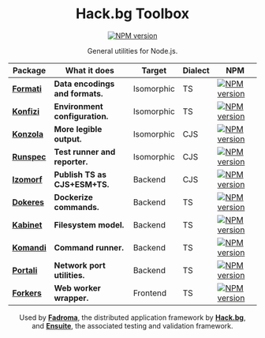 <div align="center">

# Hack.bg Toolbox

[![NPM version](https://img.shields.io/npm/v/@hackbg/toolbox?color=9013fe&label=@hackbg/toolbox&style=for-the-badge)](https://www.npmjs.com/package/@hackbg/toolbox)

General utilities for Node.js.

|Package|What it does|Target|Dialect|NPM|
|---|---|---|---|---|
|[**Formati**](./formati)|**Data encodings and formats.** |Isomorphic| TS|[![NPM version](https://img.shields.io/npm/v/@hackbg/formati?color=000000&label=&style=for-the-badge)](https://www.npmjs.com/package/@hackbg/formati)|
|[**Konfizi**](./konfizi)|**Environment configuration.**  |Isomorphic| TS|[![NPM version](https://img.shields.io/npm/v/@hackbg/konfizi?color=000000&label=&style=for-the-badge)](https://www.npmjs.com/package/@hackbg/konfizi)|
|[**Konzola**](./konzola)|**More legible output.**        |Isomorphic|CJS|[![NPM version](https://img.shields.io/npm/v/@hackbg/konzola?color=000000&label=&style=for-the-badge)](https://www.npmjs.com/package/@hackbg/konzola)|
|[**Runspec**](./runspec)|**Test runner and reporter.**   |Isomorphic|CJS|[![NPM version](https://img.shields.io/npm/v/@hackbg/runspec?color=000000&label=&style=for-the-badge)](https://www.npmjs.com/package/@hackbg/runspec)|
|[**Izomorf**](./izomorf)|**Publish TS as CJS+ESM+TS.**   |Backend   |CJS|[![NPM version](https://img.shields.io/npm/v/@hackbg/izomorf?color=000000&label=&style=for-the-badge)](https://www.npmjs.com/package/@hackbg/izomorf)|
|[**Dokeres**](./dokeres)|**Dockerize commands.**         |Backend   | TS|[![NPM version](https://img.shields.io/npm/v/@hackbg/dokeres?color=000000&label=&style=for-the-badge)](https://www.npmjs.com/package/@hackbg/dokeres)|
|[**Kabinet**](./kabinet)|**Filesystem model.**           |Backend   | TS|[![NPM version](https://img.shields.io/npm/v/@hackbg/kabinet?color=000000&label=&style=for-the-badge)](https://www.npmjs.com/package/@hackbg/kabinet)|
|[**Komandi**](./komandi)|**Command runner.**             |Backend   | TS|[![NPM version](https://img.shields.io/npm/v/@hackbg/komandi?color=000000&label=&style=for-the-badge)](https://www.npmjs.com/package/@hackbg/komandi)|
|[**Portali**](./portali)|**Network port utilities.**     |Backend   | TS|[![NPM version](https://img.shields.io/npm/v/@hackbg/portali?color=000000&label=&style=for-the-badge)](https://www.npmjs.com/package/@hackbg/portali)|
|[**Forkers**](./forkers)|**Web worker wrapper.**         |Frontend  | TS|[![NPM version](https://img.shields.io/npm/v/@hackbg/forkers?color=000000&label=&style=for-the-badge)](https://www.npmjs.com/package/@hackbg/forkers)|

Used by [**Fadroma**](https://github.com/hackbg/fadroma), the distributed application framework by [**Hack.bg**](https://hack.bg),<br>
and [**Ensuite**](https://github.com/hackbg/ensuite), the associated testing and validation framework.

</div>
